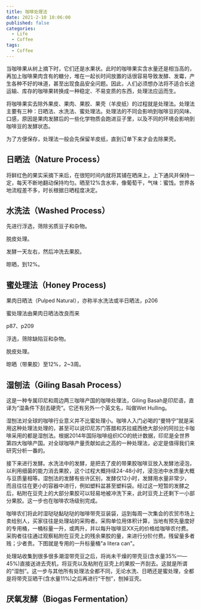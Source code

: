 ```yaml
---
title: 咖啡处理法
date: 2021-2-10 10:06:00
published: false
categories:
  - Life
  - Coffee
tags:
  - Coffee
---
```


当咖啡果从树上摘下时，它们还是水果状。此时的咖啡果实含水量还是相当高的，再加上咖啡果肉含有的糖分，堆在一起长时间放置的话很容易导致发酵、发霉，产生各种不好的味道，甚至出现食品安全问题。因此，人们必须想办法将不适合长途运输、库存的咖啡果转换成一种稳定、不易变质的东西，处理法应运而生。

<!--more-->

将咖啡果实去除外果皮、果肉、果胶、果壳（羊皮纸）的过程就是处理法。处理法主要有三种：日晒法、水洗法、蜜处理法。处理法的不同会影响到咖啡豆的风味、口感，原因是果肉发酵后的一些化学物质会跑进豆子里，以及不同的环境会影响到咖啡豆的发酵状态。

为了方便保存，处理法一般会先保留羊皮纸，直到订单下来才会去除果壳。

## 日晒法（Nature Process）

将鲜红色的果实采摘下来后，在很短时间内就将其铺在晒床上，上下通风并保持一定，每天不断地翻动保持均匀。晒至12%含水率，像葡萄干，气味：蜜饯。世界各地流程差不多，时长根据日晒程度决定。

## 水洗法（Washed Process）

先进行浮选，筛除劣质豆子和杂物。

脱皮处理。

发酵一天左右，然后冲洗去果胶。

晾晒，到12%。

## 蜜处理法（Honey Process)

果肉日晒法（Pulped Natural），亦称半水洗法或半日晒法，p206

蜜处理法由果肉日晒法改良而来

p87、p209



浮选，筛除缺陷豆和杂物。

脱皮处理。

晾晒（带果胶）至12%，2~3周。

## 湿刨法（Giling Basah Process）

这是一种专属印尼和周边两三咖啡产国的咖啡处理法，Giling Basah是印尼语，直译为“湿条件下刮去硬壳”。它还有另外一个英文名，叫做Wet Hulling。

湿刨法对全球的咖啡行业意义并不比蜜处理小。咖啡人入门必喝的“曼特宁”就是采用这种处理法处理的，甚至可以说印尼苏门答腊和苏拉威西绝大部分的阿拉比卡咖啡采用的都是湿刨法。根据2014年国际咖啡组织ICO的统计数据，印尼是全世界第四大咖啡产国。对全球咖啡产量贡献如此之高的一种处理法，必定是值得我们来研究分析一番的。

接下来进行发酵。水洗法中的发酵，是把去了皮的带果胶咖啡豆放入发酵池浸泡，以利用细菌的能力消去果胶，这个过程大概持续24-48小时，浸泡池中水质量大概与豆质量相等。湿刨法的发酵有些许区别，发酵仅12小时，发酵用水量非常少，而且往往在更小的容器中进行，例如塑料盆甚至塑料袋。经过这一短暂的发酵之后，粘附在豆壳上的大部分果胶可以轻易地被冲洗下来，此时豆壳上还剩下一小部分果胶。这一步也在咖啡农场级别完成。

咖啡农们将此时湿哒哒黏哒哒的咖啡带壳豆装袋，运到每周一次集会的农贸市场上卖给别人，买家往往是处理站的采购者。采购单位用体积计算，当地有预先量度好的专用桶，一桶标量一升，或两升，并以每升咖啡豆XX元的价格给咖啡农付费。采购者往往通过观察粘附在豆壳上的残余果胶的量，来进行分阶付费。残留量多者贱；少者贵。下图就是专用的一升标量桶"a litera can"。

处理站收集到很多很多潮湿带壳豆之后，将尚未干燥的带壳豆(含水量35%——45%)直接送进去壳机，将豆壳以及粘附在豆壳上的果胶一齐刮去。这就是所谓的“湿刨”。这一步与其他所有处理法全都不同，无论水洗、日晒还是蜜处理，全都是将带壳豆晒干(含水量11%)之后再进行“干刨”，刨掉豆壳。

## 厌氧发酵（Biogas Fermentation）

